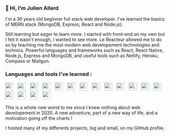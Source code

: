 ### 👋 Hi, I’m Julien Allard

I'm a 36 years old beginner full stack web developer. I've learned the basics of MERN stack (MongoDB, Express, React and Node.js).

Still learning but eager to learn more. I started with front-end on my own but I felt it wasn't enough, I wanted to see more. Le Reacteur allowed me to do so by teaching me the most modern web developement technologies and technics. Powerful languages and frameworks such as React, React Native, Node.js, Express and MongoDB, and useful tools such as Netlify, Heroku, Compass or Mailgun.

### Languages and tools I've learned :

<img width="25px" style="margin-right: 10px" src="https://cdn.jsdelivr.net/gh/devicons/devicon/icons/html5/html5-original.svg"/>
<img width="25px" style="margin-right: 10px" src="https://cdn.jsdelivr.net/gh/devicons/devicon/icons/css3/css3-original.svg"/>
<img width="25px" style="margin-right: 10px" src="https://cdn.jsdelivr.net/gh/devicons/devicon/icons/sass/sass-original.svg"/>
<img width="25px" style="margin-right: 10px" src="https://cdn.jsdelivr.net/gh/devicons/devicon/icons/javascript/javascript-original.svg"/>
<img width="25px" style="margin-right: 10px" src="https://cdn.jsdelivr.net/gh/devicons/devicon/icons/react/react-original.svg"/>
<img width="25px" style="margin-right: 10px" src="https://cdn.jsdelivr.net/gh/devicons/devicon/icons/express/express-original-wordmark.svg"/>
<img width="25px" style="margin-right: 10px" src="https://cdn.jsdelivr.net/gh/devicons/devicon/icons/mongodb/mongodb-original.svg"/>
<img width="25px" style="margin-right: 10px" src="https://cdn.jsdelivr.net/gh/devicons/devicon/icons/nodejs/nodejs-original.svg"/>
<img width="25px" style="margin-right: 10px" src="https://cdn.jsdelivr.net/gh/devicons/devicon/icons/vscode/vscode-original.svg"/>
<img width="25px" style="margin-right: 10px" src="https://cdn.jsdelivr.net/gh/devicons/devicon/icons/git/git-original.svg"/>
<img width="25px" style="margin-right: 10px" src="https://cdn.jsdelivr.net/gh/devicons/devicon/icons/github/github-original.svg"/>
<img width="25px" style="margin-right: 10px" src="https://cdn.jsdelivr.net/gh/devicons/devicon/icons/figma/figma-original.svg"/>
<img width="25px" style="margin-right: 10px" src="https://cdn.worldvectorlogo.com/logos/netlify.svg"/>
<img width="25px" style="margin-right: 10px" src="https://cdn.jsdelivr.net/gh/devicons/devicon/icons/heroku/heroku-original.svg"/>
<img width="25px" style="margin-right: 10px" src="https://cdn.jsdelivr.net/gh/devicons/devicon/icons/npm/npm-original-wordmark.svg"/>
<img width="25px" style="margin-right: 10px" src="https://cdn.jsdelivr.net/gh/devicons/devicon/icons/yarn/yarn-original.svg"/>
<img width="25px" style="margin-right: 10px" src="https://cdn.jsdelivr.net/gh/devicons/devicon/icons/slack/slack-original.svg"/>

This is a whole new world to me since I knew nothing about web developement in 2020.
A new adventure, part of a new way of life, and a motivation going off the charts !

I hosted many of my differents projects, big and small, on my GitHub profile.
